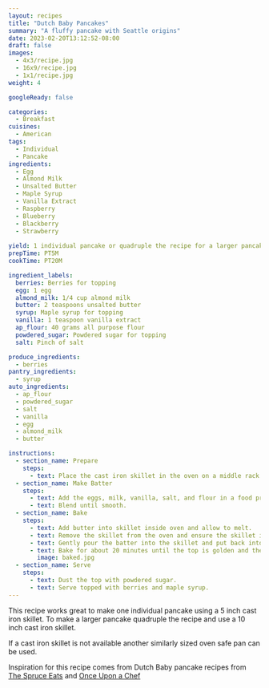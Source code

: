 ```yaml
---
layout: recipes
title: "Dutch Baby Pancakes"
summary: "A fluffy pancake with Seattle origins"
date: 2023-02-20T13:12:52-08:00
draft: false
images:
  - 4x3/recipe.jpg
  - 16x9/recipe.jpg
  - 1x1/recipe.jpg
weight: 4

googleReady: false

categories:
  - Breakfast
cuisines:
  - American
tags:
  - Individual
  - Pancake
ingredients:
  - Egg
  - Almond Milk
  - Unsalted Butter
  - Maple Syrup
  - Vanilla Extract
  - Raspberry
  - Blueberry
  - Blackberry
  - Strawberry
  
yield: 1 individual pancake or quadruple the recipe for a larger pancake that serves 4
prepTime: PT5M
cookTime: PT20M

ingredient_labels:
  berries: Berries for topping
  egg: 1 egg
  almond_milk: 1/4 cup almond milk
  butter: 2 teaspoons unsalted butter
  syrup: Maple syrup for topping
  vanilla: 1 teaspoon vanilla extract
  ap_flour: 40 grams all purpose flour
  powdered_sugar: Powdered sugar for topping
  salt: Pinch of salt

produce_ingredients:
  - berries
pantry_ingredients:
  - syrup
auto_ingredients:
  - ap_flour
  - powdered_sugar
  - salt
  - vanilla
  - egg
  - almond_milk
  - butter

instructions:
  - section_name: Prepare
    steps:
      - text: Place the cast iron skillet in the oven on a middle rack and preheat oven to 450 degrees F. Let the refrigerated ingredients start to come to room temperature.
  - section_name: Make Batter
    steps:
      - text: Add the eggs, milk, vanilla, salt, and flour in a food processor or blender.
      - text: Blend until smooth.
  - section_name: Bake
    steps:
      - text: Add butter into skillet inside oven and allow to melt.
      - text: Remove the skillet from the oven and ensure the skillet is evenly coated in melted butter.
      - text: Gently pour the batter into the skillet and put back into the oven. Put a tray on a lower rack to catch any drips.
      - text: Bake for about 20 minutes until the top is golden and the pancake is puffed and fluffy.
        image: baked.jpg
  - section_name: Serve
    steps:
      - text: Dust the top with powdered sugar.
      - text: Serve topped with berries and maple syrup.
---
```


This recipe works great to make one individual pancake using a 5 inch cast iron skillet. 
To make a larger pancake quadruple the recipe and use a 10 inch cast iron skillet. 

If a cast iron skillet is not available another similarly sized oven safe pan can be used.

Inspiration for this recipe comes from Dutch Baby pancake recipes from [The Spruce Eats](https://www.thespruceeats.com/single-serve-dutch-baby-pancake-3058776) 
and [Once Upon a Chef](https://www.onceuponachef.com/recipes/dutch-baby.html)
